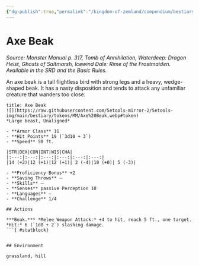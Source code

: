 ```yaml
---
{"dg-publish":true,"permalink":"/kingdom-of-zemland/compendium/bestiary/beast/axe-beak/","tags":["compendium/src/5e/mm","monster/cr/1-4","monster/environment/grassland","monster/environment/hill","monster/size/large","monster/type/beast"]}
---
```


# Axe Beak
*Source: Monster Manual p. 317, Tomb of Annihilation, Waterdeep: Dragon Heist, Ghosts of Saltmarsh, Icewind Dale: Rime of the Frostmaiden. Available in the SRD and the Basic Rules.*  

An axe beak is a tall flightless bird with strong legs and a heavy, wedge-shaped beak. It has a nasty disposition and tends to attack any unfamiliar creature that wanders too close.

```ad-statblock
title: Axe Beak
![](https://raw.githubusercontent.com/5etools-mirror-2/5etools-img/main/bestiary/tokens/MM/Axe%20Beak.webp#token)
*Large beast, Unaligned*

- **Armor Class** 11 
- **Hit Points** 19 (`3d10 + 3`)
- **Speed** 50 ft.

|STR|DEX|CON|INT|WIS|CHA|
|:---:|:---:|:---:|:---:|:---:|:---:|
|14 (+2)|12 (+1)|12 (+1)| 2 (-4)|10 (+0)| 5 (-3)|

- **Proficiency Bonus** +2
- **Saving Throws** ⏤
- **Skills** ⏤
- **Senses** passive Perception 10
- **Languages** —
- **Challenge** 1/4

## Actions

***Beak.*** *Melee Weapon Attack:* +4 to hit, reach 5 ft., one target. *Hit:* 6 (`1d8 + 2`) slashing damage.
```{ #statblock}


## Environment

grassland, hill